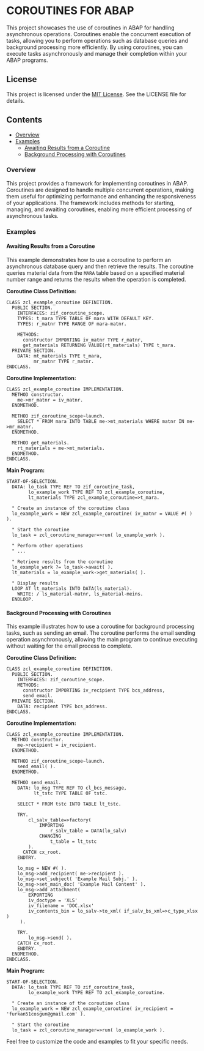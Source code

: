 # COROUTINES FOR ABAP
This project showcases the use of coroutines in ABAP for handling asynchronous operations. Coroutines enable the concurrent execution of tasks, allowing you to perform operations such as database queries and background processing more efficiently. By using coroutines, you can execute tasks asynchronously and manage their completion within your ABAP programs.

## License
This project is licensed under the [MIT License](LICENSE). See the LICENSE file for details.

## Contents
- [Overview](#overview)
- [Examples](#examples)
  - [Awaiting Results from a Coroutine](#awaiting-results-from-a-coroutine)
  - [Background Processing with Coroutines](#background-processing-with-coroutines)

### Overview
This project provides a framework for implementing coroutines in ABAP. Coroutines are designed to handle multiple concurrent operations, making them useful for optimizing performance and enhancing the responsiveness of your applications. The framework includes methods for starting, managing, and awaiting coroutines, enabling more efficient processing of asynchronous tasks.

### Examples

#### Awaiting Results from a Coroutine
This example demonstrates how to use a coroutine to perform an asynchronous database query and then retrieve the results. The coroutine queries material data from the `MARA` table based on a specified material number range and returns the results when the operation is completed.

**Coroutine Class Definition:**
```abap
CLASS zcl_example_coroutine DEFINITION.
  PUBLIC SECTION.
    INTERFACES: zif_coroutine_scope.
    TYPES: t_mara TYPE TABLE OF mara WITH DEFAULT KEY.
    TYPES: r_matnr TYPE RANGE OF mara-matnr.

    METHODS:
      constructor IMPORTING iv_matnr TYPE r_matnr,
      get_materials RETURNING VALUE(rt_materials) TYPE t_mara.
  PRIVATE SECTION.
    DATA: mt_materials TYPE t_mara,
          mr_matnr TYPE r_matnr.
ENDCLASS.
```

**Coroutine Implementation:**
```abap
CLASS zcl_example_coroutine IMPLEMENTATION.
  METHOD constructor.
    me->mr_matnr = iv_matnr.
  ENDMETHOD.

  METHOD zif_coroutine_scope~launch.
    SELECT * FROM mara INTO TABLE me->mt_materials WHERE matnr IN me->mr_matnr.
  ENDMETHOD.

  METHOD get_materials.
    rt_materials = me->mt_materials.
  ENDMETHOD.
ENDCLASS.
```

**Main Program:**
```abap
START-OF-SELECTION.
  DATA: lo_task TYPE REF TO zif_coroutine_task,
        lo_example_work TYPE REF TO zcl_example_coroutine,
        lt_materials TYPE zcl_example_coroutine=>t_mara.

  " Create an instance of the coroutine class
  lo_example_work = NEW zcl_example_coroutine( iv_matnr = VALUE #( ) ).

  " Start the coroutine
  lo_task = zcl_coroutine_manager=>run( lo_example_work ).

  " Perform other operations
  " ...

  " Retrieve results from the coroutine
  lo_example_work ?= lo_task->await( ).
  lt_materials = lo_example_work->get_materials( ).

  " Display results
  LOOP AT lt_materials INTO DATA(ls_material).
    WRITE: / ls_material-matnr, ls_material-meins.
  ENDLOOP.
```

#### Background Processing with Coroutines
This example illustrates how to use a coroutine for background processing tasks, such as sending an email. The coroutine performs the email sending operation asynchronously, allowing the main program to continue executing without waiting for the email process to complete.

**Coroutine Class Definition:**
```abap
CLASS zcl_example_coroutine DEFINITION.
  PUBLIC SECTION.
    INTERFACES: zif_coroutine_scope.
    METHODS: 
      constructor IMPORTING iv_recipient TYPE bcs_address,
      send_email.
  PRIVATE SECTION.
    DATA: recipient TYPE bcs_address.
ENDCLASS.
```

**Coroutine Implementation:**
```abap
CLASS zcl_example_coroutine IMPLEMENTATION.
  METHOD constructor.
    me->recipient = iv_recipient.
  ENDMETHOD.

  METHOD zif_coroutine_scope~launch.
    send_email( ).
  ENDMETHOD.

  METHOD send_email.
    DATA: lo_msg TYPE REF TO cl_bcs_message,
          lt_tstc TYPE TABLE OF tstc.

    SELECT * FROM tstc INTO TABLE lt_tstc.

    TRY.
        cl_salv_table=>factory(
            IMPORTING
                r_salv_table = DATA(lo_salv)
            CHANGING
                t_table = lt_tstc
        ).
      CATCH cx_root.
    ENDTRY.

    lo_msg = NEW #( ).
    lo_msg->add_recipient( me->recipient ).
    lo_msg->set_subject( 'Example Mail Subj.' ).
    lo_msg->set_main_doc( 'Example Mail Content' ).
    lo_msg->add_attachment(
        EXPORTING
        iv_doctype = 'XLS'
        iv_filename = 'DOC.xlsx'
        iv_contents_bin = lo_salv->to_xml( if_salv_bs_xml=>c_type_xlsx )
     ).

    TRY.
        lo_msg->send( ).
    CATCH cx_root.
    ENDTRY.
  ENDMETHOD.
ENDCLASS.
```

**Main Program:**
```abap
START-OF-SELECTION.
  DATA: lo_task TYPE REF TO zif_coroutine_task,
        lo_example_work TYPE REF TO zcl_example_coroutine.

  " Create an instance of the coroutine class
  lo_example_work = NEW zcl_example_coroutine( iv_recipient = 'furkan51cosgun@gmail.com' ).

  " Start the coroutine
  lo_task = zcl_coroutine_manager=>run( lo_example_work ).
```

Feel free to customize the code and examples to fit your specific needs.
